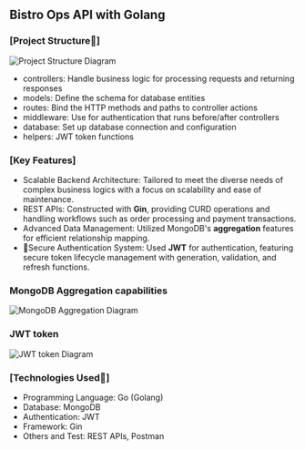 ## Bistro Ops API with Golang

### [Project Structure📂] 
![Project Structure Diagram](https://github.com/Reneechang17/Bistro-Ops-API/blob/main/static/go%20structure.jpg)
- controllers: Handle business logic for processing requests and returning responses
- models: Define the schema for database entities
- routes: Bind the HTTP methods and paths to controller actions
- middleware: Use for authentication that runs before/after controllers
- database: Set up database connection and configuration
- helpers: JWT token functions 

### [Key Features]
- Scalable Backend Architecture: Tailored to meet the diverse needs of complex business logics with a focus on scalability and ease of maintenance.
- REST APIs: Constructed with **Gin**, providing CURD operations and handling workflows such as order processing and payment transactions.
- Advanced Data Management: Utilized MongoDB's **aggregation** features for efficient relationship mapping.
- 🌟Secure Authentication System: Used **JWT** for authentication, featuring secure token lifecycle management with generation, validation, and refresh functions.

### MongoDB Aggregation capabilities
![MongoDB Aggregation Diagram](https://github.com/Reneechang17/Bistro-Ops-API/blob/main/static/Aggregation.jpg)

### JWT token 
![JWT token Diagram](https://github.com/Reneechang17/Bistro-Ops-API/blob/main/static/token.jpg)

### [Technologies Used🔧]
- Programming Language: Go (Golang) 
- Database: MongoDB 
- Authentication: JWT
- Framework: Gin
- Others and Test: REST APIs, Postman


